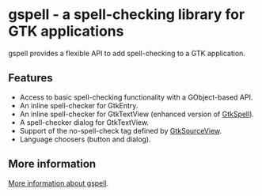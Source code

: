 gspell - a spell-checking library for GTK applications
======================================================

gspell provides a flexible API to add spell-checking to a GTK application.

Features
--------

- Access to basic spell-checking functionality with a GObject-based API.
- An inline spell-checker for GtkEntry.
- An inline spell-checker for GtkTextView (enhanced version of
  [GtkSpell](http://gtkspell.sourceforge.net/)).
- A spell-checker dialog for GtkTextView.
- Support of the no-spell-check tag defined by
  [GtkSourceView](https://wiki.gnome.org/Projects/GtkSourceView).
- Language choosers (button and dialog).

More information
----------------

[More information about gspell](docs/more-information.md).
